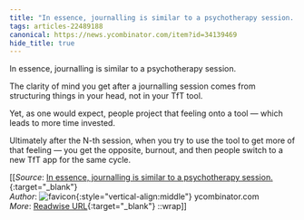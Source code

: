 ```yaml
---
title: "In essence, journalling is similar to a psychotherapy session. The ..."
tags: articles-22489188
canonical: https://news.ycombinator.com/item?id=34139469
hide_title: true
---
```


In essence, journalling is similar to a psychotherapy session.

The clarity of mind you get after a journalling session comes from structuring things in your head, not in your TfT tool.

Yet, as one would expect, people project that feeling onto a tool — which leads to more time invested.

Ultimately after the N-th session, when you try to use the tool to get more of that feeling — you get the opposite, burnout, and then people switch to a new TfT app for the same cycle.


[[_Source_: [In essence, journalling is similar to a psychotherapy session.](https://news.ycombinator.com/item?id=34139469){:target="_blank"}<br>
_Author_: ![favicon](https://s2.googleusercontent.com/s2/favicons?domain=news.ycombinator.com){:style="vertical-align:middle"} ycombinator.com<br>
_More_: [Readwise URL](https://readwise.io/open/442426445){:target="_blank"}
::wrap]]